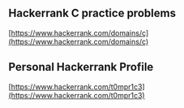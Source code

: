 ## Hackerrank C practice problems

[https://www.hackerrank.com/domains/c](https://www.hackerrank.com/domains/c)

## Personal Hackerrank Profile

[https://www.hackerrank.com/t0mpr1c3](https://www.hackerrank.com/t0mpr1c3)
